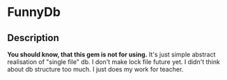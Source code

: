 # FunnyDb

## Description

**You should know, that this gem is not for using.**
It's just simple abstract realisation of "single file" db.
I don't make lock file future yet. I didn't think about db structure too much.
I just does my work for teacher. 
